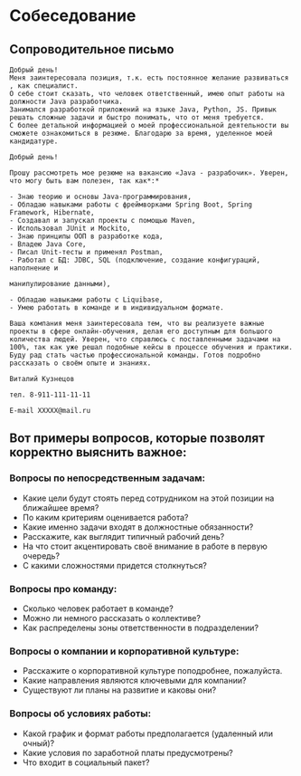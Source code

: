 # Собеседование

## Сопроводительное письмо
```
Добрый день!
Меня заинтересовала позиция, т.к. есть постоянное желание развиваться , как специалист.
О себе стоит сказать, что человек ответственный, имею опыт работы на должности Java разработчика. 
Занимался разработкой приложений на языке Java, Python, JS. Привык решать сложные задачи и быстро понимать, что от меня требуется.
С более детальной информацией о моей профессиональной деятельности вы сможете ознакомиться в резюме. Благодарю за время, уделенное моей кандидатуре.
```

```
Добрый день!

Прошу рассмотреть мое резюме на вакансию «Java - разрабочик». Уверен, что могу быть вам полезен, так как*:*

- Знаю теорию и основы Java-программирования,
- Обладаю навыками работы с фреймворками Spring Boot, Spring Framework, Hibernate,
- Создавал и запускал проекты с помощью Maven,
- Использовал JUnit и Mockito,
- Знаю принципы ООП в разработке кода,
- Владею Java Core,
- Писал Unit-тесты и применял Postman,
- Работал с БД: JDBC, SQL (подключение, создание конфигураций, наполнение и

манипулирование данными),

- Обладаю навыками работы с Liquibase,
- Умею работать в команде и в индивидуальном формате.

Ваша компания меня заинтересовала тем, что вы реализуете важные проекты в сфере онлайн-обучения, делая его доступным для большого количества людей. Уверен, что справлюсь с поставленными задачами на 100%, так как уже решал подобные кейсы в процессе обучения и практики. Буду рад стать частью профессиональной команды. Готов подробно рассказать о своём опыте и знаниях.

Виталий Кузнецов

тел. 8-911-111-11-11

E-mail ХХХХХ@mail.ru
```
## Вот примеры вопросов, которые позволят корректно выяснить важное:
### Вопросы по непосредственным задачам:
- Какие цели будут стоять перед сотрудником на этой позиции на ближайшее время?
- По каким критериям оценивается работа?
- Какие именно задачи входят в должностные обязанности?
- Расскажите, как выглядит типичный рабочий день?
- На что стоит акцентировать своё внимание в работе в первую очередь?
- С какими сложностями придется столкнуться?
### Вопросы про команду:
- Сколько человек работает в команде?
- Можно ли немного рассказать о коллективе?
- Как распределены зоны ответственности в подразделении?
### Вопросы о компании и корпоративной культуре:
- Расскажите о корпоративной культуре поподробнее, пожалуйста.
- Какие направления являются ключевыми для компании?
- Существуют ли планы на развитие и каковы они?
### Вопросы об условиях работы:
- Какой график и формат работы предполагается (удаленный или очный)?
- Какие условия по заработной платы предусмотрены?
- Что входит в социальный пакет?
